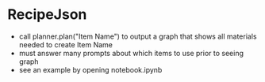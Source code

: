 # RecipeJson

- call planner.plan("Item Name") to output a graph that shows all materials needed to create Item Name  
- must answer many prompts about which items to use prior to seeing graph  
- see an example by opening notebook.ipynb
